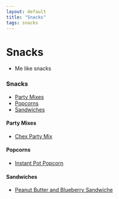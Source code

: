 ```yaml
---
layout: default
title: "Snacks"
tags: snacks
---
```

# Snacks
* Me like snacks

### Snacks
<!-- TOC depthFrom:4 depthTo:6 withLinks:1 updateOnSave:1 orderedList:0 -->

- [Party Mixes](#party-mixes)
- [Popcorns](#popcorns)
- [Sandwiches](#sandwiches)

<!-- /TOC -->

#### Party Mixes
* [Chex Party Mix]({{site.github.url}}/Snacks/ChexPartyMix/index.html)

#### Popcorns
* [Instant Pot Popcorn]({{site.github.url}}/Snacks/InstantPotPopcorn/index.html)

#### Sandwiches
* [Peanut Butter and Blueberry Sandwiche]({{site.github.url}}/Snacks/PeanutButterAndBlueberrySandwich/index.html)
